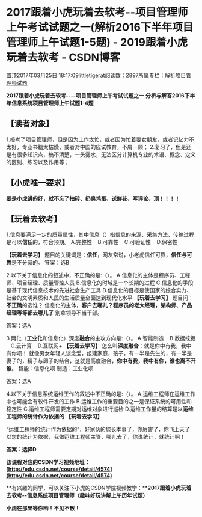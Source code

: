 
# 2017跟着小虎玩着去软考--项目管理师上午考试试题之一(解析2016下半年项目管理师上午试题1-5题) - 2019跟着小虎玩着去软考 - CSDN博客

置顶2017年03月25日 18:17:09[littletigerat](https://me.csdn.net/littletigerat)阅读数：2897所属专栏：[解析项目管理师试题](https://blog.csdn.net/column/details/15005.html)




**2017跟着小虎玩着去软考----项目管理师上午考试试题之一**
**分析与解答2016下半年信息系统项目管理师上午试题1-4题**


## 【读者对象】
1.报考了项目管理师，但是因为工作太忙，或者因为忙着耍女朋友，或者记忆力不太好，专业书籍太枯燥，或者对中国的应试教育，不屑一顾；
2.复习了，但是还是有很多知识点，搞不清楚，一头雾水，无法区分计算机专业的术语、概念、定义的区别、练习以及作用等；

## 【小虎唯一要求】
**要是小虎讲的好，就不忘了拍砖、扔臭鸡蛋、送鲜花、写评论、顶！！！！**

## 【玩着去软考】

1.信息要满足一定的质量属性，其中信息（）指信息的来源、采集方法、传输过程是可以**信任**的，符合预期。
A.完整性    B.可靠性    C.可验证性    D.保密性

**【玩着去学习】**
题目的关键词是：**信任**，网友常说，小老虎信任可靠，**信任与可靠**是不分家的。
答案：选B

2.以下关于信息化的叙述中，不正确的是:（）。
A.信息化的主体是程序员、工程师、项目经理、质量管控人员
B.信息化的时域是一个长期的过程
C.信息化的手段是基千现代信息技术的先进社会生产工具
D.信息化的目标是使国家的综合实力、社会的文明素质和人民的生活质量全面达到现代化水平
**【玩着去学习】**
题目问：**不正确**的选谁？
信息化的主体，**客户去哪儿？程序员的老大经理，架构师、产品经理等等都去哪儿了**
别拿领导不当干部。

答案：选A

3.两化（**工业化**和信息化）深度**融合**的主攻方向是:（）。
A.智能制造    B.数据挖掘    C.云计算    D.互联网+
**【玩着去学习】**
怎么叫**深度融合**：就是你中有我，我中有你呗！
就像男女年轻人谈念爱，组建家庭，孩子，有一半是先生的，有一半是妻子的，精子与卵子的结合，这就是高度融合，**你中有我，我中有你，谁也离不开谁**。
智能：信息化呗
制造：工业化呗

答案：选A

4.以下关于信息系统运维王作的叙述中不正确的是:（）。
A.运维工程师在运维工作中也可能会有软件开发的工作
B.运维工作的重要目的之一是保证系统的可用性和稳定性
C.运维工程师需要定期对运维对象进行巡检
D.运维工作量的结算是以**运维工程师的统计作为依据的**
**【玩着去学习】**

“运维工程师的统计作为依据的”，好家伙的您长本事了，你厉害了，你飞上天了
以您的统计为依据，我做运维工程师主管，哪儿去了，你说统计，就统计啊！

**答案：选择D**

**该课程对应的CSDN学习视频地址：**
**[http://edu.csdn.net/course/detail/4574](http://edu.csdn.net/course/detail/4574)**

**有兴趣的同学，可以关注下小虎的CSDN学院视频教学：****2017跟着小虎玩着去软考--信息系统项目管理师（趣味好玩讲解上午历年试题）**

**小虎在那里等你哟！不见不散！**

